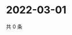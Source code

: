 # 2022-03-01

共 0 条

<!-- BEGIN WEIBO -->
<!-- 最后更新时间 Tue Mar 01 2022 01:21:27 GMT+0800 (China Standard Time) -->

<!-- END WEIBO -->
